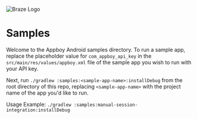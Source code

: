 ![Braze Logo](https://github.com/Appboy/appboy-android-sdk/blob/master/braze-logo.png)

# Samples

Welcome to the Appboy Android samples directory. To run a sample app, replace the placeholder value for `com_appboy_api_key` in the `src/main/res/values/appboy.xml` file of the sample app you wish to run with your API key.

Next, run `./gradlew :samples:<sample-app-name>:installDebug` from the root directory of this repo, replacing `<sample-app-name>` with the project name of the app you'd like to run.

Usage Example:
`./gradlew :samples:manual-session-integration:installDebug`
